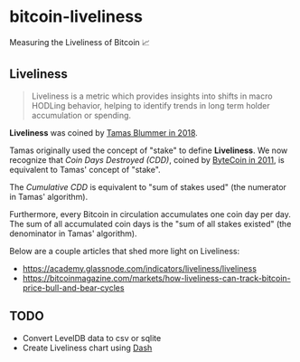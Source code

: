 # bitcoin-liveliness
Measuring the Liveliness of Bitcoin 📈

## Liveliness
> Liveliness is a metric which provides insights into shifts in macro HODLing behavior, helping to identify trends in long term holder accumulation or spending.

__Liveliness__ was coined by [Tamas Blummer in 2018](https://medium.com/@tamas.blummer/liveliness-of-bitcoin-174001d016da).

Tamas originally used the concept of "stake" to define __Liveliness__. We now recognize that _Coin Days Destroyed (CDD)_, coined by [ByteCoin in 2011](https://bitcointalk.org/index.php?topic=6172.msg90789#msg90789), is equivalent to Tamas' concept of "stake".

The _Cumulative CDD_ is equivalent to "sum of stakes used" (the numerator in Tamas' algorithm).

Furthermore, every Bitcoin in circulation accumulates one coin day per day. The sum of all accumulated coin days is the "sum of all stakes existed" (the denominator in Tamas' algorithm).

Below are a couple articles that shed more light on Liveliness:
- https://academy.glassnode.com/indicators/liveliness/liveliness
- https://bitcoinmagazine.com/markets/how-liveliness-can-track-bitcoin-price-bull-and-bear-cycles


## TODO
- Convert LevelDB data to csv or sqlite
- Create Liveliness chart using [Dash][dash]


[dash]: https://dash.plotly.com/introduction
